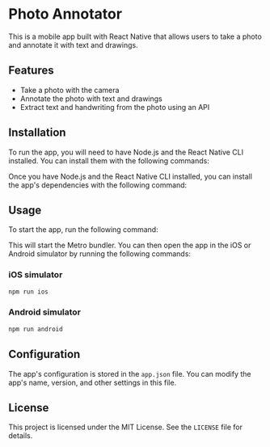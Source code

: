 # Photo Annotator

This is a mobile app built with React Native that allows users to take a photo and annotate it with text and drawings.

## Features

- Take a photo with the camera
- Annotate the photo with text and drawings
- Extract text and handwriting from the photo using an API

## Installation

To run the app, you will need to have Node.js and the React Native CLI installed. You can install them with the following commands:

Once you have Node.js and the React Native CLI installed, you can install the app's dependencies with the following command:

## Usage

To start the app, run the following command:

This will start the Metro bundler. You can then open the app in the iOS or Android simulator by running the following commands:

### iOS simulator

```sh
npm run ios
```

### Android simulator

```sh
npm run android
```

## Configuration

The app's configuration is stored in the `app.json` file. You can modify the app's name, version, and other settings in this file.

## License

This project is licensed under the MIT License. See the `LICENSE` file for details.

